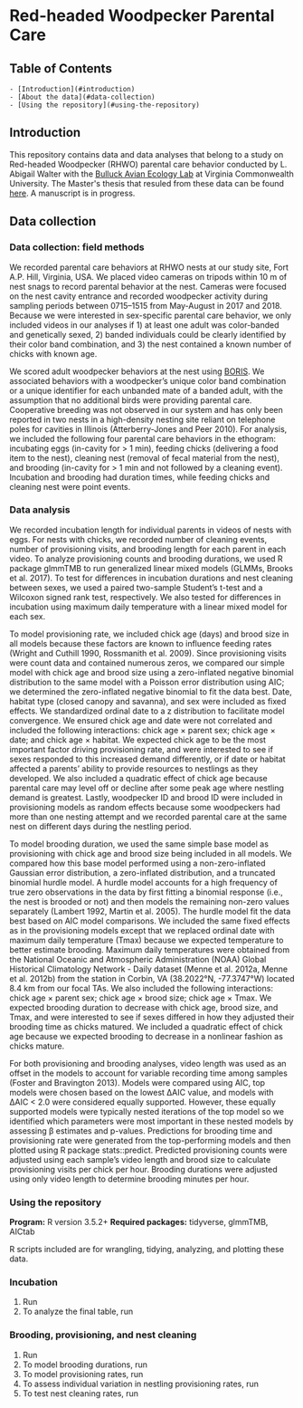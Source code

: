 # Red-headed Woodpecker Parental Care 

## Table of Contents

    - [Introduction](#introduction)
    - [About the data](#data-collection)
    - [Using the repository](#using-the-repository)

## Introduction

This repository contains data and data analyses that belong to a study on Red-headed Woodpecker (RHWO) parental care behavior conducted by L. Abigail Walter with the [Bulluck Avian Ecology Lab](https://rampages.us/bullucklab) at Virginia Commonwealth University. The Master's thesis that resuled from these data can be found [here](). A manuscript is in progress. 

## Data collection

### Data collection: field methods

We recorded parental care behaviors at RHWO nests at our study site, Fort A.P. Hill, Virginia, USA. We placed video cameras on tripods within 10 m of nest snags to record parental behavior at the nest. Cameras were focused on the nest cavity entrance and recorded woodpecker activity during sampling periods between 0715–1515 from May-August in 2017 and 2018. Because we were interested in sex-specific parental care behavior, we only included videos in our analyses if 1) at least one adult was color-banded and genetically sexed, 2) banded individuals could be clearly identified by their color band combination, and 3) the nest contained a known number of chicks with known age. 

We scored adult woodpecker behaviors at the nest using <a href="http://www.boris.unito.it/">BORIS</a>. We associated behaviors with a woodpecker’s unique color band combination or a unique identifier for each unbanded mate of a banded adult, with the assumption that no additional birds were providing parental care. Cooperative breeding was not observed in our system and has only been reported in two nests in a high-density nesting site reliant on telephone poles for cavities in Illinois (Atterberry-Jones and Peer 2010). For analysis, we included the following four parental care behaviors in the ethogram: incubating eggs (in-cavity for > 1 min), feeding chicks (delivering a food item to the nest), cleaning nest (removal of fecal material from the nest), and brooding (in-cavity for > 1 min and not followed by a cleaning event). Incubation and brooding had duration times, while feeding chicks and cleaning nest were point events. 

### Data analysis

We recorded incubation length for individual parents in videos of nests with eggs. For nests with chicks, we recorded number of cleaning events, number of provisioning visits, and brooding length for each parent in each video. To analyze provisioning counts and brooding durations, we used R package glmmTMB to run generalized linear mixed models (GLMMs, Brooks et al. 2017). To test for differences in incubation durations and nest cleaning between sexes, we used a paired two-sample Student’s t-test and a Wilcoxon signed rank test, respectively. We also tested for differences in incubation using maximum daily temperature with a linear mixed model for each sex. 

To model provisioning rate, we included chick age (days) and brood size in all models because these factors are known to influence feeding rates (Wright and Cuthill 1990, Rossmanith et al. 2009). Since provisioning visits were count data and contained numerous zeros, we compared our simple model with chick age and brood size using a zero-inflated negative binomial distribution to the same model with a Poisson error distribution using AIC; we determined the zero-inflated negative binomial to fit the data best. Date, habitat type (closed canopy and savanna), and sex were included as fixed effects. We standardized ordinal date to a z distribution to facilitate model convergence. We ensured chick age and date were not correlated and included the following interactions: chick age × parent sex; chick age × date; and chick age × habitat. We expected chick age to be the most important factor driving provisioning rate, and were interested to see if sexes responded to this increased demand differently, or if date or habitat affected a parents’ ability to provide resources to nestlings as they developed. We also included a quadratic effect of chick age because parental care may level off or decline after some peak age where nestling demand is greatest. Lastly, woodpecker ID and brood ID were included in provisioning models as random effects because some woodpeckers had more than one nesting attempt and we recorded parental care at the same nest on different days during the nestling period.

To model brooding duration, we used the same simple base model as provisioning with chick age and brood size being included in all models. We compared how this base model performed using a non-zero-inflated Gaussian error distribution, a zero-inflated distribution, and a truncated binomial hurdle model. A hurdle model accounts for a high frequency of true zero observations in the data by first fitting a binomial response (i.e., the nest is brooded or not) and then models the remaining non-zero values separately (Lambert 1992, Martin et al. 2005). The hurdle model fit the data best based on AIC model comparisons. We included the same fixed effects as in the provisioning models except that we replaced ordinal date with maximum daily temperature (Tmax) because we expected temperature to better estimate brooding. Maximum daily temperatures were obtained from the National Oceanic and Atmospheric Administration (NOAA) Global Historical Climatology Network - Daily dataset (Menne et al. 2012a, Menne et al. 2012b) from the station in Corbin, VA (38.2022°N, -77.3747°W) located 8.4 km from our focal TAs. We also included the following interactions: chick age × parent sex; chick age × brood size; chick age × Tmax. We expected brooding duration to decrease with chick age, brood size, and Tmax, and were interested to see if sexes differed in how they adjusted their brooding time as chicks matured. We included a quadratic effect of chick age because we expected brooding to decrease in a nonlinear fashion as chicks mature. 

For both provisioning and brooding analyses, video length was used as an offset in the models to account for variable recording time among samples (Foster and Bravington 2013). Models were compared using AIC, top models were chosen based on the lowest ΔAIC value, and models with ΔAIC < 2.0 were considered equally supported. However, these equally supported models were typically nested iterations of the top model so we identified which parameters were most important in these nested models by assessing β estimates and p-values. Predictions for brooding time and provisioning rate were generated from the top-performing models and then plotted using R package stats::predict. Predicted provisioning counts were adjusted using each sample’s video length and brood size to calculate provisioning visits per chick per hour. Brooding durations were adjusted using only video length to determine brooding minutes per hour. 

### Using the repository

<b>Program:</b> R version 3.5.2+
<b>Required packages:</b> tidyverse, glmmTMB, AICtab

R scripts included are for wrangling, tidying, analyzing, and plotting these data.   

### Incubation

1. Run 
2. To analyze the final table, run 

### Brooding, provisioning, and nest cleaning

1. Run
2. To model brooding durations, run
3. To model provisioning rates, run
4. To assess individual variation in nestling provisioning rates, run
5. To test nest cleaning rates, run


